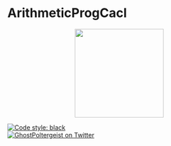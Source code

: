 # ArithmeticProgCacl

<p align="center">
  <img src="https://github.com/GhostPoltergeist/ArithmeticProgCacl/blob/main/calculater.gif" height="200"/>
</a></p>

[![Code style: black](https://img.shields.io/badge/code%20style-black-000000.svg?style=flat-square)](https://github.com/ambv/black)
<br />
[![GhostPoltergeist on Twitter](https://img.shields.io/twitter/follow/spacy_io.svg?style=social&label=Follow)](https://twitter.com/haroldedsel)


